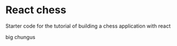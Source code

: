 # React chess

Starter code for the tutorial of building a chess application with react

big chungus
